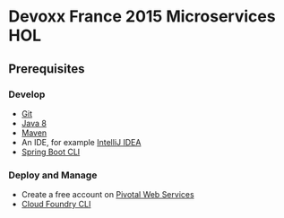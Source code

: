 # Devoxx France 2015 Microservices HOL

## Prerequisites

### Develop
- [Git](http://git-scm.com/downloads)
- [Java 8](http://www.oracle.com/technetwork/java/javase/downloads/jdk8-downloads-2133151.html)
- [Maven](https://maven.apache.org/download.cgi)
- An IDE, for example [IntelliJ IDEA](https://www.jetbrains.com/idea/download/)
- [Spring Boot CLI](http://docs.spring.io/spring-boot/docs/current/reference/htmlsingle/#getting-started-installing-the-cli)

### Deploy and Manage
- Create a free account on [Pivotal Web Services](http://run.pivotal.io/)
- [Cloud Foundry CLI](https://github.com/cloudfoundry/cli/releases)
